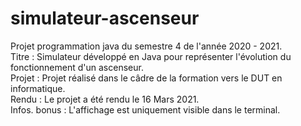 # simulateur-ascenseur
Projet programmation java du semestre 4 de l'année 2020 - 2021.     
Titre : Simulateur développé en Java pour représenter l'évolution du fonctionnement d'un ascenseur.    
Projet : Projet réalisé dans le câdre de la formation vers le DUT en informatique.    
Rendu : Le projet a été rendu le 16 Mars 2021.    
Infos. bonus : L'affichage est uniquement visible dans le terminal.    
